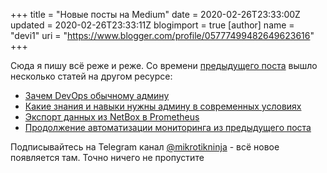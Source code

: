 +++
title = "Новые посты на Medium"
date = 2020-02-26T23:33:00Z
updated = 2020-02-26T23:33:11Z
blogimport = true 
[author]
	name = "devi1"
	uri = "https://www.blogger.com/profile/05777499482649623616"
+++

Сюда я пишу всё реже и реже. Со времени <a href="http://www.bubnovd.net/2019/12/blog-post.html" target="_blank">предыдущего поста</a> вышло несколько статей на другом ресурсе:<br /><ul><li><a href="https://medium.com/@dbubnov/devops-sre-%D0%BE%D0%BF%D1%8F%D1%82%D1%8C-2b4ddbbca9ed" target="_blank">Зачем DevOps обычному админу</a></li><li><a href="https://medium.com/@dbubnov/%D0%BC%D0%B8%D1%80%D1%83-%D0%BD%D1%83%D0%B6%D0%BD%D1%8B-%D0%B8%D0%BD%D0%B6%D0%B5%D0%BD%D0%B5%D1%80%D1%8B-cb2908c0952f" target="_blank">Какие знания и навыки нужны админу в современных условиях</a></li><li><a href="https://medium.com/@dbubnov/%D0%BA%D0%B0%D0%BA-netbox-%D1%81-prometheus-%D0%BF%D0%BE%D0%B4%D1%80%D1%83%D0%B6%D0%B8%D0%BB%D0%B8%D1%81%D1%8C-53832d9e5867" target="_blank">Экспорт данных из NetBox в Prometheus </a></li><li><a href="https://t.me/mikrotikninja/702" target="_blank">Продолжение автоматизации мониторинга из предыдущего поста</a></li></ul>Подписывайтесь на Telegram канал <a href="https://t.me/mikrotikninja" target="_blank">@mikrotikninja</a> - всё новое появляется там. Точно ничего не пропустите 
